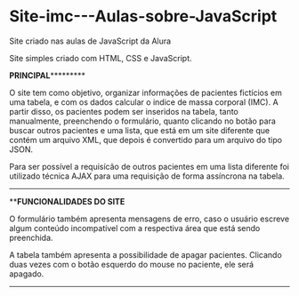 # Site-imc---Aulas-sobre-JavaScript
Site criado nas aulas de JavaScript da Alura 

Site simples criado com HTML, CSS e JavaScript.

**************************************************************PRINCIPAL***********************************************************************

O site tem como objetivo, organizar informações de pacientes fictícios em uma tabela, e com os dados calcular o indice de massa corporal (IMC). A partir disso, os pacientes podem ser inseridos na tabela, tanto manualmente, preenchendo o formulário, quanto clicando no botão para buscar outros pacientes e uma lista, que está em um site diferente que contém um arquivo XML, que depois é convertido para um arquivo do tipo JSON. 

Para ser possível a requisícão de outros pacientes em uma lista diferente foi utilizado técnica AJAX para uma requisição de forma assíncrona na tabela.
***********************************************************************************************************************************************


**************************************************************FUNCIONALIDADES DO SITE************************************************************

O formulário também apresenta mensagens de erro, caso o usuário escreve algum conteúdo incompatível com a respectiva área que está sendo preenchida.

A tabela também apresenta a possibilidade de apagar pacientes. Clicando duas vezes com o botão esquerdo do mouse no paciente, ele será apagado. 
*************************************************************************************************************************************************
